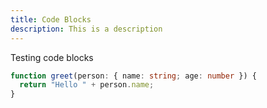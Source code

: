 ```yaml
---
title: Code Blocks
description: This is a description
---
```


Testing code blocks

```ts
function greet(person: { name: string; age: number }) {
  return "Hello " + person.name;
}
```

